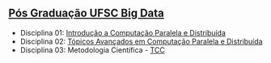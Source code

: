 ## [Pós Graduação UFSC Big Data](./pos-ufsc-big-data/)
* Disciplina 01: [Introdução a Computação Paralela e Distribuída](./pos-ufsc-big-data/01-intro-computacao-paralela/)
* Disciplina 02: [Tópicos Avançados em Computação Paralela e Distribuída](./pos-ufsc-big-data/02-computacao-paralela-avancada/)
* Disciplina 03: Metodologia Científica - [TCC](https://drive.google.com/drive/u/0/folders/0B44cPtLARC6qYUktRFRsQmVCSzQ)
      
